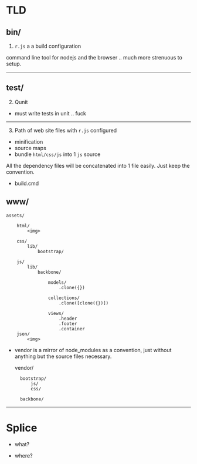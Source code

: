 
# TLD

## bin/

1. `r.js` a a build configuration

command line tool for nodejs and the browser .. much more strenuous to setup.

---

## test/

2. Qunit

- must write tests in unit .. fuck

---

3. Path of web site files with `r.js` configured

- minification
- source maps
- bundle `html/css/js` into 1 `js` source

All the dependency files will be concatenated into 1 file easily. Just keep the convention.

- build.cmd

## www/

    assets/

        html/
            <img>

        css/
            lib/
                bootstrap/

        js/
            lib/
                backbone/

                    models/
                        .clone({})

                    collections/
                        .clone([clone({})])

                    views/
                        .header
                        .footer
                        .container
        json/
            <img>

- vendor is a mirror of node_modules as a convention, just without anything but the source files necessary.

    vendor/

        bootstrap/
            js/
            css/

        backbone/

---

# Splice

- what?

- where?
